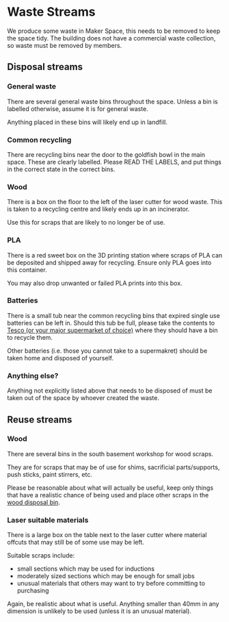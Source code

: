 # Waste Streams

We produce some waste in Maker Space, this needs to be removed to keep the space tidy.
The building does not have a commercial waste collection, so waste must be removed by members.

## Disposal streams

### General waste

There are several general waste bins throughout the space.
Unless a bin is labelled otherwise, assume it is for general waste.

Anything placed in these bins will likely end up in landfill.

### Common recycling

There are recycling bins near the door to the goldfish bowl in the main space.
These are clearly labelled.
Please READ THE LABELS, and put things in the correct state in the correct bins.

### Wood

There is a box on the floor to the left of the laser cutter for wood waste.
This is taken to a recycling centre and likely ends up in an incinerator.

Use this for scraps that are likely to no longer be of use.

### PLA

There is a red sweet box on the 3D printing station where scraps of PLA can be deposited and shipped away for recycling.
Ensure only PLA goes into this container.

You may also drop unwanted or failed PLA prints into this box.

### Batteries

There is a small tub near the common recycling bins that expired single use batteries can be left in.
Should this tub be full, please take the contents to [Tesco (or your major supermarket of choice)](https://www.gov.uk/guidance/consumer-products-recycling-batteries-and-electrical-waste) where they should have a bin to recycle them.

Other batteries (i.e. those you cannot take to a supermakret) should be taken home and disposed of yourself.

### Anything else?

Anything not explicitly listed above that needs to be disposed of must be taken out of the space by whoever created the waste.

## Reuse streams

### Wood

There are several bins in the south basement workshop for wood scraps.

They are for scraps that may be of use for shims, sacrificial parts/supports, push sticks, paint stirrers, etc.

Please be reasonable about what will actually be useful, keep only things that have a realistic chance of being used and place other scraps in the [wood disposal bin](#wood).

### Laser suitable materials

There is a large box on the table next to the laser cutter where material offcuts that may still be of some use may be left.

Suitable scraps include:

- small sections which may be used for inductions
- moderately sized sections which may be enough for small jobs
- unusual materials that others may want to try before committing to purchasing

Again, be realistic about what is useful.
Anything smaller than 40mm in any dimension is unlikely to be used (unless it is an unusual material).
